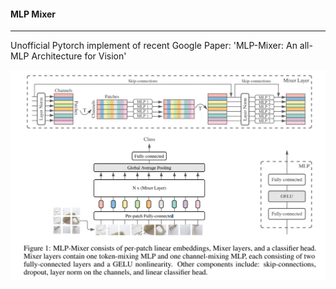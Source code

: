 #### MLP Mixer

------

Unofficial Pytorch implement of recent Google Paper: 'MLP-Mixer: An all-MLP Architecture for Vision'

![img](img.png)

